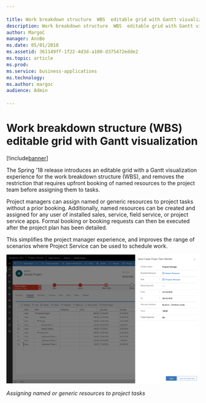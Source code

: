 ```yaml
---

title: Work breakdown structure  WBS  editable grid with Gantt visualization
description: Work breakdown structure  WBS  editable grid with Gantt visualization
author: MargoC
manager: AnnBe
ms.date: 05/01/2018
ms.assetid: 361149ff-1f22-4d3d-a100-d375472edde2
ms.topic: article
ms.prod: 
ms.service: business-applications
ms.technology: 
ms.author: margoc
audience: Admin

---
```

#  Work breakdown structure (WBS) editable grid with Gantt visualization 


[!include[banner](../../includes/banner.md)]

The Spring '18 release introduces an editable grid with a Gantt visualization
experience for the work breakdown structure (WBS), and removes the restriction
that requires upfront booking of named resources to the project team before
assigning them to tasks.

Project managers can assign named or generic resources to project tasks without
a prior booking. Additionally, named resources can be created and assigned for
any user of installed sales, service, field service, or project service apps.
Formal booking or booking requests can then be executed after the project plan
has been detailed.

This simplifies the project manager experience, and improves the range of
scenarios where Project Service can be used to schedule work.

![A screenshot of assigning named or generic resources to project tasks](media/work-breakdown-structure-wbs-editable-grid-gantt-visualization-1.png "A screenshot of assigning named or generic resources to project tasks")
<!-- Assigning Resource to Task.png -->




*Assigning named or generic resources to project tasks*
